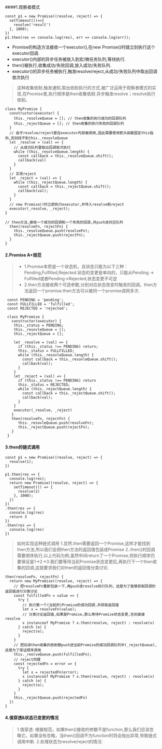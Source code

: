 ####1.观察者模式
```ecmascript 6
const p1 = new Promise((resolve, reject) => {
  setTimeout(()=>{
    resolve('result')
  }, 1000);
})
p1.then(res => console.log(res), err => console.log(err));
```
- Promise的构造方法接收一个executor(),在new Promise()时就立刻执行这个executor回调.
- executor()内部的异步任务被放入到宏/微任务队列,等待执行.
- then()被执行,收集成功/失败回调,放入成功/失败队列.
- executor()的异步任务被执行,触发resolve/reject,从成功/失败队列中取出回调依次执行
> 这种收集依耐,触发通知,取出依耐执行的方式,被广泛运用于观察者模式的实现,在Promise里,执行顺序是then收集依耐.异步触发resolve；resolve执行依耐。
```ecmascript 6
class MyPromise {
  constructor(executor) {
    this._resolveQueue = []; // then收集的执行成功的回调队列
    this._rejectQueue = []; // then收集的执行失败的回调队列
  }
  // 由于resolve/reject是在executor内部被调用,因此需要使用箭头函数固定this指向,否则找不到this._resovleQueue
  let _resolve = (val) => {
    // 从成功队列里取出回调依次执行
    while (this._resolveQueue.length) {
      const callback = this._resolveQueue.shift();
      callback(val)
    } 
  }
  // 实现reject
  let _reject = (val) => {
    while (this._rejectQueue.length) {
      const callback = this._rejectQueue.shift();
      callback(val);
    }   
  }
  // new Promise()时立即执行executor,并传入resolve和reject
  executor(_resolve, _reject);
}

// then方法,接收一个成功的回调和一个失败的回调,并push进对应队列
  then(resolveFn, rejectFn) {
    this._resolveQueue.push(resolveFn);
    this._rejectQueue.push(rejectFn);
  }
}
```
#### 2.Promise A+规范
> - 1.Promise本质是一个状态机，且状态只能为以下三种：Pending,Fulfilled,Rejected.状态的变更是单向的，只能从Pending -> Fulfilled或者Pending->Rejected,状态变更不可逆
> - 2.then方法接收两个可选参数,分别对应状态改变时触发的回调。then方法返回一个promise.then方法可以被同一个promise调用多次.
```ecmascript 6
 const PENDING = 'pending';
 const FULLFILLED = 'fulfilled';
 const REJECTED = 'rejected';

 class MyPromise {
   constructor(executor) {
    this._status = PENDING;
    this._resovleQueue = [];
    this._rejectQueue = [];
    
    let _resolve = (val) => {
      if (this._status !== PENDING) return;
      this._status = FULLFILLED;
      while (this._resovleQueue.length) {
        const callback = this._resovleQueue.shift();
        callback(val);
      } 
    }
    let _reject = (val) => {
      if (this._status !== PENDING) return
      this._status = REJECTED;
      while (this._rejectQueue.length) {
        const callback = this._rejectQueue.shift();
        callback(val);
      }
    }
    executor(_resolve, _reject)   
   }
   then(resolveFn, rejectFn) {
      this._resovleQueue.push(resolveFn);
      this._rejectQueue.push(rejectFn);
   }
 }
```
#### 3.then的链式调用
```ecmascript 6
const p1 = new Promise((resolve, reject) => {
  resolve(1);
})

p1.then(res => {
  console.log(res);
  return new Promise((resolve, reject) => {
    setTimeout(() => {
      resolve(2)
    }, 1000);
  })
})
.then(res => {
  console.log(res)
  return 3
})
.then(res => {
  console.log(res)
})
```
> 如何实现这种链式调用
> 1.显然.then需要返回一个Promise,这样才能找到then方法,所以我们会把then方法的返回值包装成Promise
> 2..then()的回调需要顺序执行,以上代码为例,虽然中间return了一个Promise,但执行顺序仍要保证是1->2->3.我们要等待当前Promise状态变更后,再执行下一个then收集的回调,这就要求我们对then的返回值分类讨论.
```ecmascript 6
then(resolveFn, rejectFn) {
  return new MyPromise((resolve, reject) => {
    // 把resolveFn重新包装一下,再push进resolve执行队列，这是为了能够获取回调的返回值进行分类讨论
    const fulfilledFn = value => {
      try {
        // 执行第一个(当前的)Promise的成功回调,并获取返回值
        let x = resolveFn(value);
        // 分类讨论返回值,如果是Promise,那么等待Promise状态变更,否则直接resolve
        x instanceof MyPromise ? x.then(resolve, reject) : resolve(x)
      } catch (e) {
        reject(e);
      }
    }
    // 把后续then收集的依耐都push进当前Promise的成功回调队列中(_rejectQueue),这是为了保证顺序调用
    this._reolveQueue.push(fulfilledFn);
    // reject同理
    const rejectedFn = error => {
      try {
        let x = rejectedFn(error);
        x instanceof MyPromise ? x.then(resolve, reject) : resolve(x)
      } catch (e) {
        reject(e);
      }
    }
    this._rejectQueue.push(rejectedFn)
  })
}
```

#### 4.值穿透&状态已变更的情况
> 1.值穿透: 根据规范，如果then()接收的参数不是function,那么我们应该忽略它。如果没有忽略，当then()回调不为function时将会抛出异常,导致链式调用中断.
> 2.处理状态为resolve/reject的情况: 




























